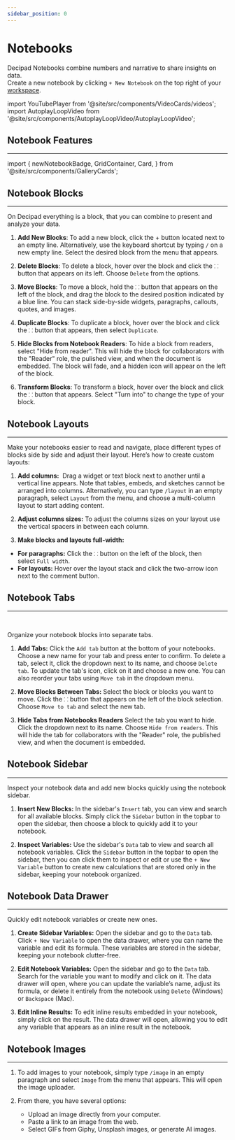 ```yaml
---
sidebar_position: 0
---
```


# Notebooks

Decipad Notebooks combine numbers and narrative to share insights on data. <br />
Create a new notebook by clicking `+ New Notebook` on the top right of your [workspace](http://app.decipad.com/).

import YouTubePlayer from '@site/src/components/VideoCards/videos';
import AutoplayLoopVideo from '@site/src/components/AutoplayLoopVideo/AutoplayLoopVideo';

<YouTubePlayer videoId="HgonzbhFWLA" thumbnailUrl="/docs/img/thumbnails/thumbnail-welcome.png" />

## Notebook Features

---

import {
newNotebookBadge,
GridContainer,
Card,
} from '@site/src/components/GalleryCards';

<GridContainer>
  <Card title="Formulas" notebook="/docs/quick-start/formulas" description="Create quick calculations people can follow." />

  <Card title="Tables" notebook="/docs/quick-start/tables" description="Organize data and create quick calculations." />

  <Card title="Charts" notebook="/docs/quick-start/charts" description="Create quick visualizations for your data." />

  <Card title="Data Views" notebook="/docs/quick-start/data-views" description="Pivot your data to quickly highlight information." />

  <Card title="Interactive Widgets" notebook="/docs/quick-start/widgets" description="Explore data in real-time and create interactive notebooks." />

  <Card title="Inline Results" notebook="/docs/quick-start/inline-results" description="Explain results and conclusions." />

  <Card title="Data Integrations" notebook="/docs/integrations/code" description="Quickly import data to analyze and visualize." />

  <Card title="Embed on Decipad" notebook="/docs/quick-start/embed-on-decipad" description="Embed from external websites into Decipad." />
</GridContainer>

## Notebook Blocks

---

On Decipad everything is a block, that you can combine to present and analyze your data.

1. **Add New Blocks**:
   To add a new block, click the + button located next to an empty line. Alternatively, use the keyboard shortcut by typing `/` on a new empty line. Select the desired block from the menu that appears.

2. **Delete Blocks**:
   To delete a block, hover over the block and click the `⸬` button that appears on its left. Choose `Delete` from the options.

3. **Move Blocks**:
   To move a block, hold the `⸬` button that appears on the left of the block, and drag the block to the desired position indicated by a blue line. You can stack side-by-side widgets, paragraphs, callouts, quotes, and images.

4. **Duplicate Blocks**:
   To duplicate a block, hover over the block and click the `⸬` button that appears, then select `Duplicate`.

5. **Hide Blocks from Notebook Readers**:
   To hide a block from readers, select "Hide from reader". This will hide the block for collaborators with the "Reader" role, the pulished view, and when the document is embedded. The block will fade, and a hidden icon will appear on the left of the block.

6. **Transform Blocks**:
   To transform a block, hover over the block and click the `⸬` button that appears. Select "Turn into" to change the type of your block.

## Notebook Layouts

---

<AutoplayLoopVideo
  src="https://decipad-docs.s3.eu-west-2.amazonaws.com/videos/layouts.mov"
  playbackSpeed={1}
/>

Make your notebooks easier to read and navigate, place different types of blocks side by side and adjust their layout. Here’s how to create custom layouts:

1. **Add columns:** 
   Drag a widget or text block next to another until a vertical line appears. Note that tables, embeds, and sketches cannot be arranged into columns. Alternatively, you can type `/layout` in an empty paragraph, select `Layout` from the menu, and choose a multi-column layout to start adding content.

2. **Adjust columns sizes:**
   To adjust the columns sizes on your layout use the vertical spacers in between each column.

3. **Make blocks and layouts full-width:**

- **For paragraphs:** Click the `⸬` button on the left of the block, then select `Full width`.
- **For layouts:** Hover over the layout stack and click the two-arrow icon next to the comment button.

## Notebook Tabs

---

<YouTubePlayer videoId="LtMIT095exc" thumbnailUrl="/docs/img/thumbnails/thumbnail-tabs.png" />

<br />

Organize your notebook blocks into separate tabs.

1. **Add Tabs:**
   Click the `Add tab` button at the bottom of your notebooks. Choose a new name for your tab and press enter to confirm. To delete a tab, select it, click the dropdown next to its name, and choose `Delete tab`. To update the tab's icon, click on it and choose a new one. You can also reorder your tabs using `Move tab` in the dropdown menu.

2. **Move Blocks Between Tabs:**
   Select the block or blocks you want to move. Click the `⸬` button that appears on the left of the block selection. Choose `Move to tab` and select the new tab.

3. **Hide Tabs from Notebooks Readers**
   Select the tab you want to hide. Click the dropdown next to its name. Choose `Hide from readers`. This will hide the tab for collaborators with the "Reader" role, the published view, and when the document is embedded.

## Notebook Sidebar

---

Inspect your notebook data and add new blocks quickly using the notebook sidebar.

1. **Insert New Blocks:**
   In the sidebar's `Insert` tab, you can view and search for all available blocks. Simply click the `Sidebar` button in the topbar to open the sidebar, then choose a block to quickly add it to your notebook.

2. **Inspect Variables:**
   Use the sidebar's `Data` tab to view and search all notebook variables. Click the `Sidebar` button in the topbar to open the sidebar, then you can click them to inspect or edit or use the `+ New Variable` button to create new calculations that are stored only in the sidebar, keeping your notebook organized.

## Notebook Data Drawer

---

Quickly edit notebook variables or create new ones.

1. **Create Sidebar Variables:**
   Open the sidebar and go to the `Data` tab. Click `+ New Variable` to open the data drawer, where you can name the variable and edit its formula. These variables are stored in the sidebar, keeping your notebook clutter-free.

2. **Edit Notebook Variables:**
   Open the sidebar and go to the `Data` tab. Search for the variable you want to modify and click on it. The data drawer will open, where you can update the variable’s name, adjust its formula, or delete it entirely from the notebook using `Delete` (Windows) or `Backspace` (Mac).

3. **Edit Inline Results:**
   To edit inline results embedded in your notebook, simply click on the result. The data drawer will open, allowing you to edit any variable that appears as an inline result in the notebook.

## Notebook Images

---

1. To add images to your notebook, simply type `/image` in an empty paragraph and select `Image` from the menu that appears. This will open the image uploader.

2. From there, you have several options:
   - Upload an image directly from your computer.
   - Paste a link to an image from the web.
   - Select GIFs from Giphy, Unsplash images, or generate AI images.

